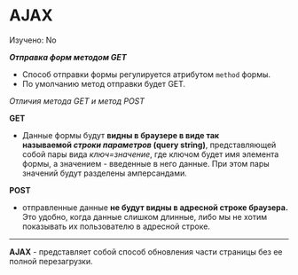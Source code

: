 # AJAX

Изучено: No

***Отправка форм методом GET***

- Способ отправки формы регулируется атрибутом `method` формы.
- По умолчанию метод отправки будет GET.

*Отличия метода GET и метод POST*

**GET**

- Данные формы будут **видны в браузере в виде так называемой *строки параметров* (query string)**, представляющей собой пары вида *ключ=значение*, где ключом будет имя элемента формы, а значением - введенные в него данные. При этом пары значений будут разделены амперсандами.

**POST**

- отправленные данные **не будут видны в адресной строке браузера.** Это удобно, когда данные слишком длинные, либо мы не хотим показывать их пользователю в адресной строке.

---

**AJAX** - представляет собой способ обновления части страницы без ее полной перезагрузки.